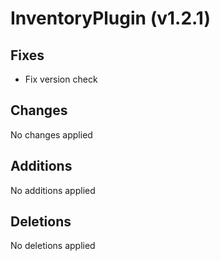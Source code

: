 # InventoryPlugin (v1.2.1)

## Fixes

- Fix version check

## Changes

No changes applied

## Additions

No additions applied

## Deletions

No deletions applied